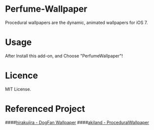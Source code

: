 Perfume-Wallpaper
=================
Procedural wallpapers are the dynamic, animated wallpapers for iOS 7.

Usage
=================
After Install this add-on, and Choose "PerfumeWallpaper"!

Licence
=================
MIT License.

Referenced Project
=================
####[hirakujira - DogFan Wallpaper](https://github.com/hirakujira/DogFan-Wallpaper)
####[akiland - ProceduralWallpaper](https://github.com/akiland/ProceduralWallpaper)
